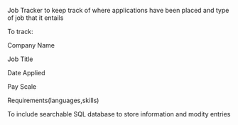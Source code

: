 Job Tracker to keep track of where applications have been placed and type of job that it entails

To track:

Company Name

Job Title

Date Applied

Pay Scale

Requirements(languages,skills)

To include searchable SQL database to store information and modity entries
